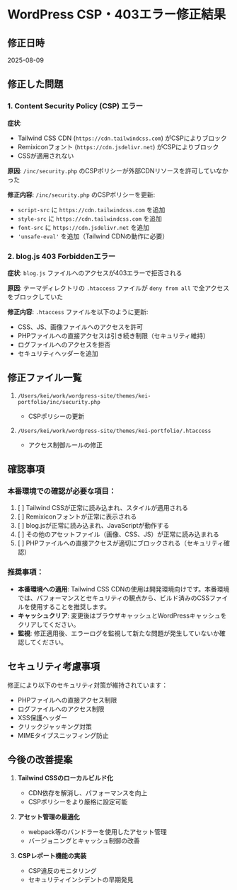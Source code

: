# WordPress CSP・403エラー修正結果

## 修正日時
2025-08-09

## 修正した問題

### 1. Content Security Policy (CSP) エラー
**症状**: 
- Tailwind CSS CDN (`https://cdn.tailwindcss.com`) がCSPによりブロック
- Remixiconフォント (`https://cdn.jsdelivr.net`) がCSPによりブロック
- CSSが適用されない

**原因**: 
`/inc/security.php` のCSPポリシーが外部CDNリソースを許可していなかった

**修正内容**: 
`/inc/security.php` のCSPポリシーを更新:
- `script-src` に `https://cdn.tailwindcss.com` を追加
- `style-src` に `https://cdn.tailwindcss.com` を追加
- `font-src` に `https://cdn.jsdelivr.net` を追加
- `'unsafe-eval'` を追加（Tailwind CDNの動作に必要）

### 2. blog.js 403 Forbiddenエラー
**症状**: 
`blog.js` ファイルへのアクセスが403エラーで拒否される

**原因**: 
テーマディレクトリの `.htaccess` ファイルが `deny from all` で全アクセスをブロックしていた

**修正内容**: 
`.htaccess` ファイルを以下のように更新:
- CSS、JS、画像ファイルへのアクセスを許可
- PHPファイルへの直接アクセスは引き続き制限（セキュリティ維持）
- ログファイルへのアクセスを拒否
- セキュリティヘッダーを追加

## 修正ファイル一覧

1. `/Users/kei/work/wordpress-site/themes/kei-portfolio/inc/security.php`
   - CSPポリシーの更新

2. `/Users/kei/work/wordpress-site/themes/kei-portfolio/.htaccess`
   - アクセス制御ルールの修正

## 確認事項

### 本番環境での確認が必要な項目：
1. [ ] Tailwind CSSが正常に読み込まれ、スタイルが適用される
2. [ ] Remixiconフォントが正常に表示される
3. [ ] blog.jsが正常に読み込まれ、JavaScriptが動作する
4. [ ] その他のアセットファイル（画像、CSS、JS）が正常に読み込まれる
5. [ ] PHPファイルへの直接アクセスが適切にブロックされる（セキュリティ確認）

### 推奨事項：
- **本番環境への適用**: Tailwind CSS CDNの使用は開発環境向けです。本番環境では、パフォーマンスとセキュリティの観点から、ビルド済みのCSSファイルを使用することを推奨します。
- **キャッシュクリア**: 変更後はブラウザキャッシュとWordPressキャッシュをクリアしてください。
- **監視**: 修正適用後、エラーログを監視して新たな問題が発生していないか確認してください。

## セキュリティ考慮事項

修正により以下のセキュリティ対策が維持されています：
- PHPファイルへの直接アクセス制限
- ログファイルへのアクセス制限
- XSS保護ヘッダー
- クリックジャッキング対策
- MIMEタイプスニッフィング防止

## 今後の改善提案

1. **Tailwind CSSのローカルビルド化**
   - CDN依存を解消し、パフォーマンスを向上
   - CSPポリシーをより厳格に設定可能

2. **アセット管理の最適化**
   - webpack等のバンドラーを使用したアセット管理
   - バージョニングとキャッシュ制御の改善

3. **CSPレポート機能の実装**
   - CSP違反のモニタリング
   - セキュリティインシデントの早期発見
